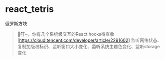 # react_tetris
俄罗斯方块

> 🔔叮~，你有几个系统级交互的React hooks待查收[https://cloud.tencent.com/developer/article/2291602]
> 监听网络状态、复制加版权标识、监听窗口大小变化、监听系统主题色变化、监听storage变化